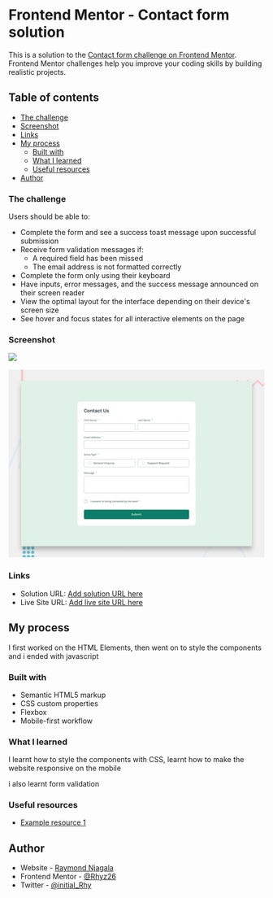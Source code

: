 # Frontend Mentor - Contact form solution

This is a solution to the [Contact form challenge on Frontend Mentor](https://www.frontendmentor.io/challenges/contact-form--G-hYlqKJj). Frontend Mentor challenges help you improve your coding skills by building realistic projects. 

## Table of contents

  - [The challenge](#the-challenge)
  - [Screenshot](#screenshot)
  - [Links](#links)
- [My process](#my-process)
  - [Built with](#built-with)
  - [What I learned](#what-i-learned)
  - [Useful resources](#useful-resources)
- [Author](#author)



### The challenge

Users should be able to:

- Complete the form and see a success toast message upon successful submission
- Receive form validation messages if:
  - A required field has been missed
  - The email address is not formatted correctly
- Complete the form only using their keyboard
- Have inputs, error messages, and the success message announced on their screen reader
- View the optimal layout for the interface depending on their device's screen size
- See hover and focus states for all interactive elements on the page

### Screenshot

![](./screenshot.jpg)


![Design preview for the Contact form coding challenge](./design/desktop-preview.jpg)

### Links

- Solution URL: [Add solution URL here](https://github.com/Rhyz26/contact-form-main.git)
- Live Site URL: [Add live site URL here](https://contact-form-main-taupe.vercel.app/)

## My process

I first worked on the HTML Elements, then went on to style the components and i ended with javascript

### Built with

- Semantic HTML5 markup
- CSS custom properties
- Flexbox
- Mobile-first workflow



### What I learned
I learnt how to style the components with CSS, learnt how to make the website responsive on the mobile

i also learnt form validation



### Useful resources

- [Example resource 1](https://www.w3schools.com) 

## Author

- Website - [Raymond Njagala]( https://personal-portfolio-web-cyan.vercel.app/
)
- Frontend Mentor - [@Rhyz26](https://www.frontendmentor.io/profile/yourusername)
- Twitter - [@initial_Rhy](https://twitter.com/Initial_Rhy)
